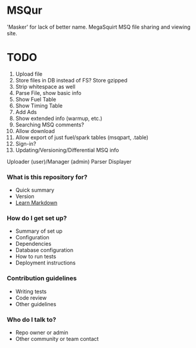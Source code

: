 # MSQur #

'Masker' for lack of better name.
MegaSquirt MSQ file sharing and viewing site.

# TODO #
1. Upload file
1. Store files in DB instead of FS? Store gzipped
1. Strip whitespace as well
1. Parse File, show basic info
1. Show Fuel Table
1. Show Timing Table
1. Add Ads
1. Show extended info (warmup, etc.)
1. Searching MSQ comments?
1. Allow download
1. Allow export of just fuel/spark tables (msqpart, .table)
1. Sign-in?
1. Updating/Versioning/Differential MSQ info

Uploader (user)/Manager (admin)
Parser
Displayer


### What is this repository for? ###

* Quick summary
* Version
* [Learn Markdown](https://bitbucket.org/tutorials/markdowndemo)

### How do I get set up? ###

* Summary of set up
* Configuration
* Dependencies
* Database configuration
* How to run tests
* Deployment instructions

### Contribution guidelines ###

* Writing tests
* Code review
* Other guidelines

### Who do I talk to? ###

* Repo owner or admin
* Other community or team contact
